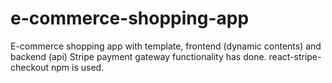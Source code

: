 # e-commerce-shopping-app
E-commerce shopping app with template, frontend (dynamic contents) and backend (api)
Stripe payment gateway functionality has done. 
react-stripe-checkout npm is used.
